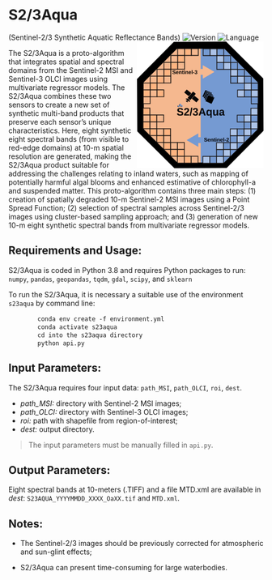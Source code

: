 # S2/3Aqua 
(Sentinel-2/3 Synthetic Aquatic Reflectance Bands) <img src="img/s23aqua.svg" width="250" align="right" />
![Version](https://img.shields.io/badge/version-v0.0.1-yellow)
![Language](https://img.shields.io/badge/language-Python-blue)

The S2/3Aqua is a proto-algorithm that integrates spatial and spectral domains from the Sentinel-2 MSI and Sentinel-3 OLCI images using multivariate regressor models. The S2/3Aqua combines these two sensors to create a new set of synthetic multi-band products that preserve each sensor’s unique characteristics. Here, eight synthetic eight spectral bands (from visible to red-edge domains) at 10-m spatial resolution are generated, making the S2/3Aqua product suitable for addressing the challenges relating to inland waters, such as mapping of potentially harmful algal blooms and enhanced estimative of chlorophyll-a and suspended matter. This proto-algorithm contains three main steps: (1) creation of spatially degraded 10-m Sentinel-2 MSI images using a Point Spread Function; (2) selection of spectral samples across Sentinel-2/3 images using cluster-based sampling approach; and (3) generation of new 10-m eight synthetic spectral bands from multivariate regressor models.

## Requirements and Usage:
S2/3Aqua is coded in Python 3.8 and requires Python packages to run: `numpy`, `pandas`, `geopandas`, `tqdm`, `gdal`, `scipy`, and `sklearn` 

To run the S2/3Aqua, it is necessary a suitable use of the environment `s23aqua` by command line:

            conda env create -f environment.yml
            conda activate s23aqua
            cd into the s23aqua directory
            python api.py

## Input Parameters:
The S2/3Aqua requires four input data: `path_MSI`, `path_OLCI`, `roi`, `dest`.    

* *path_MSI:* directory with Sentinel-2 MSI images;
* *path_OLCI:* directory with Sentinel-3 OLCI images;
* *roi:* path with shapefile from region-of-interest;
* *dest:* output directory.

> The input parameters must be manually filled in `api.py`.

## Output Parameters:
Eight spectral bands at 10-meters (.TIFF) and a file MTD.xml are available in *dest*: `S23AQUA_YYYYMMDD_XXXX_OaXX.tif` and `MTD.xml`.

## Notes:

* The Sentinel-2/3 images should be previously corrected for atmospheric and sun-glint effects;

* S2/3Aqua can present time-consuming for large waterbodies. 


